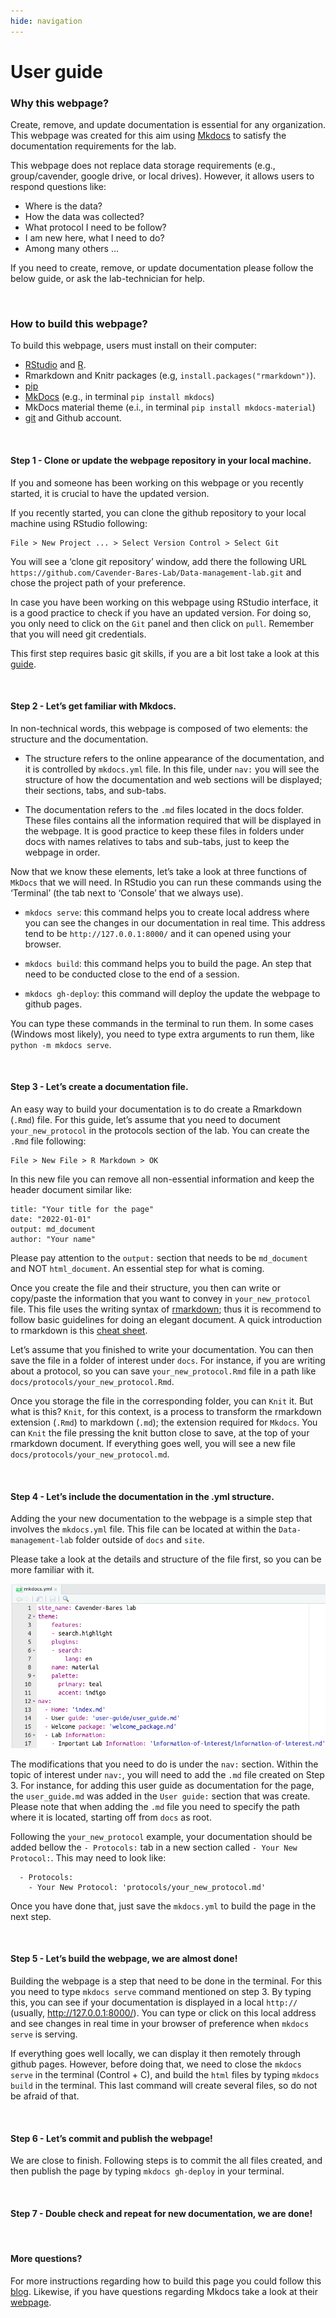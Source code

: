 ```yaml
---
hide: navigation
---
```


# User guide

### Why this webpage?

Create, remove, and update documentation is essential for any
organization. This webpage was created for this aim using
[Mkdocs](https://www.mkdocs.org/) to satisfy the documentation
requirements for the lab.

This webpage does not replace data storage requirements (e.g.,
group/cavender, google drive, or local drives). However, it allows users
to respond questions like:

-   Where is the data?
-   How the data was collected?
-   What protocol I need to be follow?
-   I am new here, what I need to do?
-   Among many others …

If you need to create, remove, or update documentation please follow the
below guide, or ask the lab-technician for help.

<br>

### How to build this webpage?

To build this webpage, users must install on their computer:

-   [RStudio](https://www.rstudio.com/products/rstudio/download/) and
    [R](https://www.r-project.org/).
-   Rmarkdown and Knitr packages (e.g, `install.packages("rmarkdown")`).
-   [pip](https://pip.pypa.io/en/stable/cli/pip_install/)
-   [MkDocs](https://www.mkdocs.org/) (e.g., in terminal
    `pip install mkdocs`)
-   MkDocs material theme (e.i., in terminal
    `pip install mkdocs-material`)
-   [git](https://git-scm.com/downloads) and Github account.

<br>

#### Step 1 - Clone or update the webpage repository in your local machine.

If you and someone has been working on this webpage or you recently
started, it is crucial to have the updated version.

If you recently started, you can clone the github repository to your
local machine using RStudio following:

    File > New Project ... > Select Version Control > Select Git 

You will see a ‘clone git repository’ window, add there the following
URL `https://github.com/Cavender-Bares-Lab/Data-management-lab.git` and
chose the project path of your preference.

In case you have been working on this webpage using RStudio interface,
it is a good practice to check if you have an updated version. For doing
so, you only need to click on the `Git` panel and then click on `pull`.
Remember that you will need git credentials.

This first step requires basic git skills, if you are a bit lost take a
look at this
[guide](https://www.geo.uzh.ch/microsite/reproducible_research/post/rr-rstudio-git/).

<br>

#### Step 2 - Let’s get familiar with Mkdocs.

In non-technical words, this webpage is composed of two elements: the
structure and the documentation.

-   The structure refers to the online appearance of the documentation,
    and it is controlled by `mkdocs.yml` file. In this file, under
    `nav:` you will see the structure of how the documentation and web
    sections will be displayed; their sections, tabs, and sub-tabs.

-   The documentation refers to the `.md` files located in the docs
    folder. These files contains all the information required that will
    be displayed in the webpage. It is good practice to keep these files
    in folders under docs with names relatives to tabs and sub-tabs,
    just to keep the webpage in order.

Now that we know these elements, let’s take a look at three functions of
`MkDocs` that we will need. In RStudio you can run these commands using
the ‘Terminal’ (the tab next to ‘Console’ that we always use).

-   `mkdocs serve`: this command helps you to create local address where
    you can see the changes in our documentation in real time. This
    address tend to be `http://127.0.0.1:8000/` and it can opened using
    your browser.

-   `mkdocs build`: this command helps you to build the page. An step
    that need to be conducted close to the end of a session.

-   `mkdocs gh-deploy`: this command will deploy the update the webpage
    to github pages.

You can type these commands in the terminal to run them. In some cases
(Windows most likely), you need to type extra arguments to run them,
like `python -m mkdocs serve`.

<br>

#### Step 3 - Let’s create a documentation file.

An easy way to build your documentation is to do create a Rmarkdown
(`.Rmd`) file. For this guide, let’s assume that you need to document
`your_new_protocol` in the protocols section of the lab. You can create
the `.Rmd` file following:

    File > New File > R Markdown > OK

In this new file you can remove all non-essential information and keep
the header document similar like:

    title: "Your title for the page"
    date: "2022-01-01"
    output: md_document
    author: "Your name"

Please pay attention to the `output:` section that needs to be
`md_document` and NOT `html_document`. An essential step for what is
coming.

Once you create the file and their structure, you then can write or
copy/paste the information that you want to convey in
`your_new_protocol` file. This file uses the writing syntax of
[rmarkdown](https://rmarkdown.rstudio.com/); thus it is recommend to
follow basic guidelines for doing an elegant document. A quick
introduction to rmarkdown is this [cheat
sheet](https://www.rstudio.com/wp-content/uploads/2015/02/rmarkdown-cheatsheet.pdf).

Let’s assume that you finished to write your documentation. You can then
save the file in a folder of interest under `docs`. For instance, if you
are writing about a protocol, so you can save `your_new_protocol.Rmd`
file in a path like `docs/protocols/your_new_protocol.Rmd`.

Once you storage the file in the corresponding folder, you can `Knit`
it. But what is this? `Knit`, for this context, is a process to
transform the rmarkdown extension (`.Rmd`) to markdown (`.md`); the
extension required for `Mkdocs`. You can `Knit` the file pressing the
knit button close to save, at the top of your rmarkdown document. If
everything goes well, you will see a new file
`docs/protocols/your_new_protocol.md`.

<br>

#### Step 4 - Let’s include the documentation in the .yml structure.

Adding the your new documentation to the webpage is a simple step that
involves the `mkdocs.yml` file. This file can be located at within the
`Data-management-lab` folder outside of `docs` and `site`.

Please take a look at the details and structure of the file first, so
you can be more familiar with it.

![alt text here](image/mkdocs_structure.png)

The modifications that you need to do is under the `nav:` section.
Within the topic of interest under `nav:`, you will need to add the
`.md` file created on Step 3. For instance, for adding this user guide
as documentation for the page, the `user_guide.md` was added in the
`User guide:` section that was create. Please note that when adding the
`.md` file you need to specify the path where it is located, starting
off from `docs` as root.

Following the `your_new_protocol` example, your documentation should be
added bellow the `- Protocols:` tab in a new section called
`- Your New Protocol:`. This may need to look like:

      - Protocols:
        - Your New Protocol: 'protocols/your_new_protocol.md'

Once you have done that, just save the `mkdocs.yml` to build the page in
the next step.

<br>

#### Step 5 - Let’s build the webpage, we are almost done!

Building the webpage is a step that need to be done in the terminal. For
this you need to type `mkdocs serve` command mentioned on step 3. By
typing this, you can see if your documentation is displayed in a local
`http://` (usually, <http://127.0.0.1:8000/>). You can type or click on
this local address and see changes in real time in your browser of
preference when `mkdocs serve` is serving.

If everything goes well locally, we can display it then remotely through
github pages. However, before doing that, we need to close the
`mkdocs serve` in the terminal (Control + C), and build the `html` files
by typing `mkdocs build` in the terminal. This last command will create
several files, so do not be afraid of that.

<br>

#### Step 6 - Let’s commit and publish the webpage!

We are close to finish. Following steps is to commit the all files
created, and then publish the page by typing `mkdocs gh-deploy` in your
terminal.

<br>

#### Step 7 - Double check and repeat for new documentation, we are done!

<br>

#### More questions?

For more instructions regarding how to build this page you could follow
this
[blog](https://ronnyhdez.github.io/blog/posts/2021-12-11-usingmkdocsrmd/).
Likewise, if you have questions regarding Mkdocs take a look at their
[webpage](https://www.mkdocs.org/).
